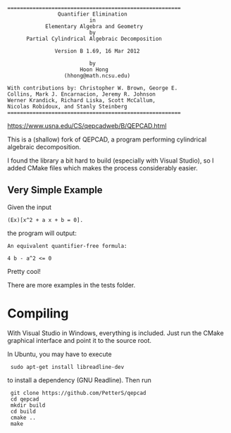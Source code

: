 	=======================================================
	                Quantifier Elimination
	                          in
	            Elementary Algebra and Geometry
	                          by
	      Partial Cylindrical Algebraic Decomposition

	               Version B 1.69, 16 Mar 2012

	                          by
	                       Hoon Hong
	                  (hhong@math.ncsu.edu)

	With contributions by: Christopher W. Brown, George E.
	Collins, Mark J. Encarnacion, Jeremy R. Johnson
	Werner Krandick, Richard Liska, Scott McCallum,
	Nicolas Robidoux, and Stanly Steinberg
	=======================================================
https://www.usna.edu/CS/qepcadweb/B/QEPCAD.html


This is a (shallow) fork of QEPCAD, a program performing cylindrical algebraic decomposition.

I found the library a bit hard to build (especially with Visual Studio), so I added CMake files which makes the process considerably easier.

Very Simple Example
-------------------

Given the input

    (Ex)[x^2 + a x + b = 0].

the program will output:

    An equivalent quantifier-free formula:

	4 b - a^2 <= 0

Pretty cool!

There are more examples in the tests folder.

Compiling
=========
With Visual Studio in Windows, everything is included. Just run the CMake graphical interface and point it to the source root.

In Ubuntu, you may have to execute

     sudo apt-get install libreadline-dev 
     
to install a dependency (GNU Readline). Then run

     git clone https://github.com/PetterS/qepcad
     cd qepcad
     mkdir build
     cd build
     cmake ..
     make

